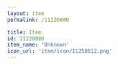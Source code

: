 ```yaml
---
layout: item
permalink: /11220080

title: Item
id: 11220080
item_name: 'Unknown'
icon_url: 'item/icon/11250012.png'
---
```

